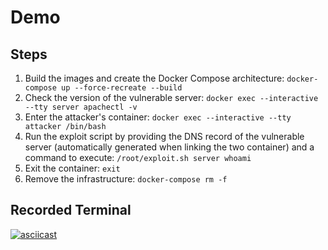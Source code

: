 # Demo

## Steps

1. Build the images and create the Docker Compose architecture: `docker-compose up --force-recreate --build`
2. Check the version of the vulnerable server: `docker exec --interactive --tty server apachectl -v`
3. Enter the attacker's container: `docker exec --interactive --tty attacker /bin/bash`
4. Run the exploit script by providing the DNS record of the vulnerable server (automatically generated when linking the two container) and a command to execute: `/root/exploit.sh server whoami`
5. Exit the container: `exit`
6. Remove the infrastructure: `docker-compose rm -f`

## Recorded Terminal

[![asciicast](https://asciinema.org/a/5rZfBho0OU4xq4bDsHm5UkfRN.svg)](https://asciinema.org/a/5rZfBho0OU4xq4bDsHm5UkfRN)